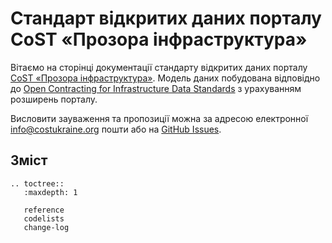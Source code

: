 # Стандарт відкритих даних порталу CoST «Прозора інфраструктура»

Вітаємо на сторінці документації стандарту відкритих даних порталу [CoST «Прозора інфраструктура»](http://portal.costukraine.org/). Модель даних побудована відповідно до [Open Contracting for Infrastructure Data Standards](http://standard.open-contracting.org/infrastructure/) з урахуванням розширень порталу.

Висловити зауваження та пропозиції можна за адресою електронної [info@costukraine.org](mailto:info@costukraine.org) пошти або на [GitHub Issues](https://github.com/).

## Зміст

```eval_rst
.. toctree::
   :maxdepth: 1

   reference
   codelists
   change-log
```